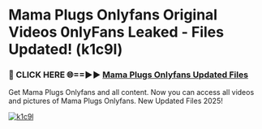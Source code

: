 # Mama Plugs Onlyfans Original Videos 0nlyFans Leaked - Files Updated! (k1c9l)

<h3>🔴 CLICK HERE 🌐==►► <a href="https://tinyurl.com/x26r9saj" rel="nofollow">Mama Plugs Onlyfans Updated Files</a></h3>

Get Mama Plugs Onlyfans and all content. Now you can access all videos and pictures of Mama Plugs Onlyfans. New Updated Files 2025!

[![k1c9l](https://i.imgur.com/LkgZPqh.gif)](https://tinyurl.com/x26r9saj)

